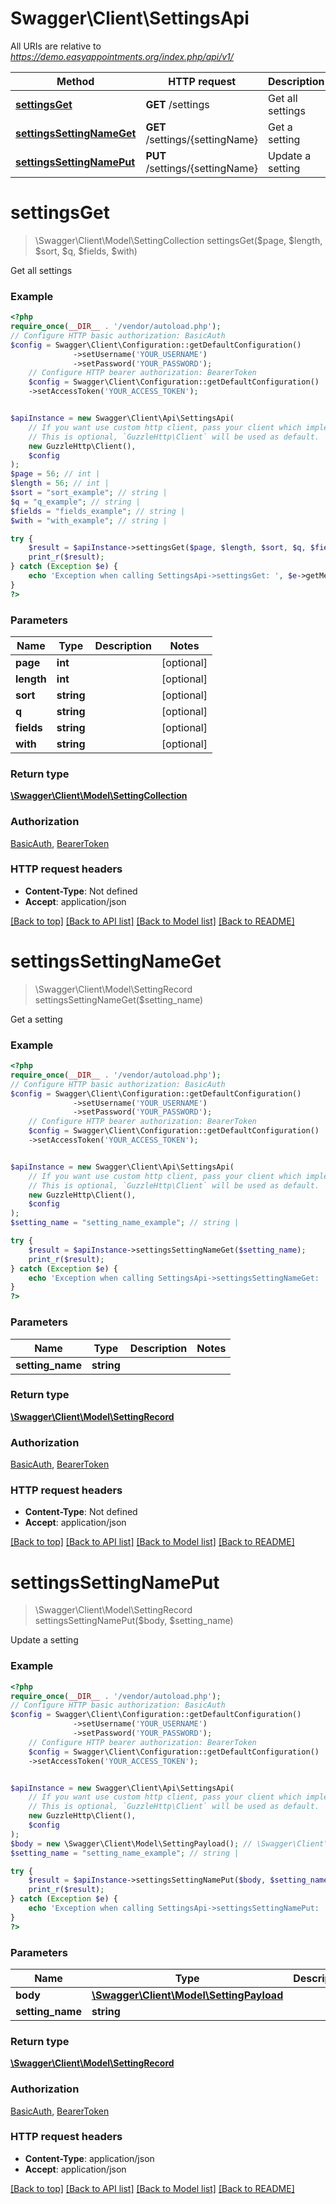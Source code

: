 # Swagger\Client\SettingsApi

All URIs are relative to *https://demo.easyappointments.org/index.php/api/v1/*

Method | HTTP request | Description
------------- | ------------- | -------------
[**settingsGet**](SettingsApi.md#settingsget) | **GET** /settings | Get all settings
[**settingsSettingNameGet**](SettingsApi.md#settingssettingnameget) | **GET** /settings/{settingName} | Get a setting
[**settingsSettingNamePut**](SettingsApi.md#settingssettingnameput) | **PUT** /settings/{settingName} | Update a setting

# **settingsGet**
> \Swagger\Client\Model\SettingCollection settingsGet($page, $length, $sort, $q, $fields, $with)

Get all settings

### Example
```php
<?php
require_once(__DIR__ . '/vendor/autoload.php');
// Configure HTTP basic authorization: BasicAuth
$config = Swagger\Client\Configuration::getDefaultConfiguration()
              ->setUsername('YOUR_USERNAME')
              ->setPassword('YOUR_PASSWORD');
    // Configure HTTP bearer authorization: BearerToken
    $config = Swagger\Client\Configuration::getDefaultConfiguration()
    ->setAccessToken('YOUR_ACCESS_TOKEN');


$apiInstance = new Swagger\Client\Api\SettingsApi(
    // If you want use custom http client, pass your client which implements `GuzzleHttp\ClientInterface`.
    // This is optional, `GuzzleHttp\Client` will be used as default.
    new GuzzleHttp\Client(),
    $config
);
$page = 56; // int | 
$length = 56; // int | 
$sort = "sort_example"; // string | 
$q = "q_example"; // string | 
$fields = "fields_example"; // string | 
$with = "with_example"; // string | 

try {
    $result = $apiInstance->settingsGet($page, $length, $sort, $q, $fields, $with);
    print_r($result);
} catch (Exception $e) {
    echo 'Exception when calling SettingsApi->settingsGet: ', $e->getMessage(), PHP_EOL;
}
?>
```

### Parameters

Name | Type | Description  | Notes
------------- | ------------- | ------------- | -------------
 **page** | **int**|  | [optional]
 **length** | **int**|  | [optional]
 **sort** | **string**|  | [optional]
 **q** | **string**|  | [optional]
 **fields** | **string**|  | [optional]
 **with** | **string**|  | [optional]

### Return type

[**\Swagger\Client\Model\SettingCollection**](../Model/SettingCollection.md)

### Authorization

[BasicAuth](../../README.md#BasicAuth), [BearerToken](../../README.md#BearerToken)

### HTTP request headers

 - **Content-Type**: Not defined
 - **Accept**: application/json

[[Back to top]](#) [[Back to API list]](../../README.md#documentation-for-api-endpoints) [[Back to Model list]](../../README.md#documentation-for-models) [[Back to README]](../../README.md)

# **settingsSettingNameGet**
> \Swagger\Client\Model\SettingRecord settingsSettingNameGet($setting_name)

Get a setting

### Example
```php
<?php
require_once(__DIR__ . '/vendor/autoload.php');
// Configure HTTP basic authorization: BasicAuth
$config = Swagger\Client\Configuration::getDefaultConfiguration()
              ->setUsername('YOUR_USERNAME')
              ->setPassword('YOUR_PASSWORD');
    // Configure HTTP bearer authorization: BearerToken
    $config = Swagger\Client\Configuration::getDefaultConfiguration()
    ->setAccessToken('YOUR_ACCESS_TOKEN');


$apiInstance = new Swagger\Client\Api\SettingsApi(
    // If you want use custom http client, pass your client which implements `GuzzleHttp\ClientInterface`.
    // This is optional, `GuzzleHttp\Client` will be used as default.
    new GuzzleHttp\Client(),
    $config
);
$setting_name = "setting_name_example"; // string | 

try {
    $result = $apiInstance->settingsSettingNameGet($setting_name);
    print_r($result);
} catch (Exception $e) {
    echo 'Exception when calling SettingsApi->settingsSettingNameGet: ', $e->getMessage(), PHP_EOL;
}
?>
```

### Parameters

Name | Type | Description  | Notes
------------- | ------------- | ------------- | -------------
 **setting_name** | **string**|  |

### Return type

[**\Swagger\Client\Model\SettingRecord**](../Model/SettingRecord.md)

### Authorization

[BasicAuth](../../README.md#BasicAuth), [BearerToken](../../README.md#BearerToken)

### HTTP request headers

 - **Content-Type**: Not defined
 - **Accept**: application/json

[[Back to top]](#) [[Back to API list]](../../README.md#documentation-for-api-endpoints) [[Back to Model list]](../../README.md#documentation-for-models) [[Back to README]](../../README.md)

# **settingsSettingNamePut**
> \Swagger\Client\Model\SettingRecord settingsSettingNamePut($body, $setting_name)

Update a setting

### Example
```php
<?php
require_once(__DIR__ . '/vendor/autoload.php');
// Configure HTTP basic authorization: BasicAuth
$config = Swagger\Client\Configuration::getDefaultConfiguration()
              ->setUsername('YOUR_USERNAME')
              ->setPassword('YOUR_PASSWORD');
    // Configure HTTP bearer authorization: BearerToken
    $config = Swagger\Client\Configuration::getDefaultConfiguration()
    ->setAccessToken('YOUR_ACCESS_TOKEN');


$apiInstance = new Swagger\Client\Api\SettingsApi(
    // If you want use custom http client, pass your client which implements `GuzzleHttp\ClientInterface`.
    // This is optional, `GuzzleHttp\Client` will be used as default.
    new GuzzleHttp\Client(),
    $config
);
$body = new \Swagger\Client\Model\SettingPayload(); // \Swagger\Client\Model\SettingPayload | 
$setting_name = "setting_name_example"; // string | 

try {
    $result = $apiInstance->settingsSettingNamePut($body, $setting_name);
    print_r($result);
} catch (Exception $e) {
    echo 'Exception when calling SettingsApi->settingsSettingNamePut: ', $e->getMessage(), PHP_EOL;
}
?>
```

### Parameters

Name | Type | Description  | Notes
------------- | ------------- | ------------- | -------------
 **body** | [**\Swagger\Client\Model\SettingPayload**](../Model/SettingPayload.md)|  |
 **setting_name** | **string**|  |

### Return type

[**\Swagger\Client\Model\SettingRecord**](../Model/SettingRecord.md)

### Authorization

[BasicAuth](../../README.md#BasicAuth), [BearerToken](../../README.md#BearerToken)

### HTTP request headers

 - **Content-Type**: application/json
 - **Accept**: application/json

[[Back to top]](#) [[Back to API list]](../../README.md#documentation-for-api-endpoints) [[Back to Model list]](../../README.md#documentation-for-models) [[Back to README]](../../README.md)

